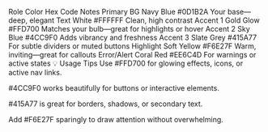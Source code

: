 
Role	Color	Hex Code	Notes
Primary BG	Navy Blue	#0D1B2A	Your base—deep, elegant
Text	White	#FFFFFF	Clean, high contrast
Accent 1	Gold Glow	#FFD700	Matches your bulb—great for highlights or hover
Accent 2	Sky Blue	#4CC9F0	Adds vibrancy and freshness
Accent 3	Slate Grey	#415A77	For subtle dividers or muted buttons
Highlight	Soft Yellow	#F6E27F	Warm, inviting—great for callouts
Error/Alert	Coral Red	#EE6C4D	For warnings or active states
💡 Usage Tips
Use #FFD700 for glowing effects, icons, or active nav links.

#4CC9F0 works beautifully for buttons or interactive elements.

#415A77 is great for borders, shadows, or secondary text.

Add #F6E27F sparingly to draw attention without overwhelming.